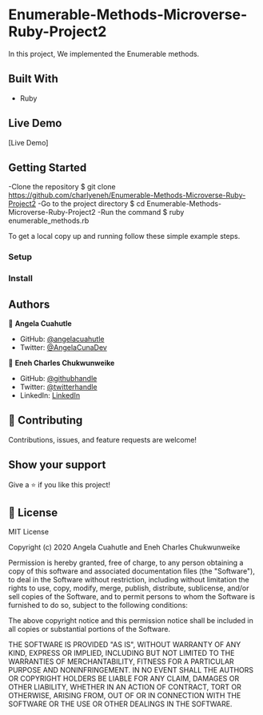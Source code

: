 # Enumerable-Methods-Microverse-Ruby-Project2
In this project, We implemented the Enumerable methods.

## Built With

- Ruby

## Live Demo

[Live Demo]

## Getting Started

-Clone the repository $ git clone https://github.com/charlyeneh/Enumerable-Methods-Microverse-Ruby-Project2
-Go to the project directory $ cd Enumerable-Methods-Microverse-Ruby-Project2 
-Run the command $ ruby enumerable_methods.rb


To get a local copy up and running follow these simple example steps.


### Setup

### Install

## Authors

👤 **Angela Cuahutle**
- GitHub: [@angelacuahutle](https://github.com/angelacuahutle)
- Twitter: [@AngelaCunaDev](https://twitter.com/AngelaCunaDev) 

👤 **Eneh Charles Chukwunweike**

- GitHub: [@githubhandle](https://github.com/charlyeneh)
- Twitter: [@twitterhandle](https://twitter.com/ProgrammerBaby?s=09)
- LinkedIn: [LinkedIn](https://www.linkedin.com/in/charles-chukwunweike-eneh-5345a2147)

## 🤝 Contributing

Contributions, issues, and feature requests are welcome!

## Show your support

Give a ⭐️ if you like this project!

## 📝 License

MIT License

Copyright (c) 2020 Angela Cuahutle and Eneh Charles Chukwunweike 

Permission is hereby granted, free of charge, to any person obtaining a copy
of this software and associated documentation files (the "Software"), to deal
in the Software without restriction, including without limitation the rights
to use, copy, modify, merge, publish, distribute, sublicense, and/or sell
copies of the Software, and to permit persons to whom the Software is
furnished to do so, subject to the following conditions:

The above copyright notice and this permission notice shall be included in all
copies or substantial portions of the Software.

THE SOFTWARE IS PROVIDED "AS IS", WITHOUT WARRANTY OF ANY KIND, EXPRESS OR
IMPLIED, INCLUDING BUT NOT LIMITED TO THE WARRANTIES OF MERCHANTABILITY,
FITNESS FOR A PARTICULAR PURPOSE AND NONINFRINGEMENT. IN NO EVENT SHALL THE
AUTHORS OR COPYRIGHT HOLDERS BE LIABLE FOR ANY CLAIM, DAMAGES OR OTHER
LIABILITY, WHETHER IN AN ACTION OF CONTRACT, TORT OR OTHERWISE, ARISING FROM,
OUT OF OR IN CONNECTION WITH THE SOFTWARE OR THE USE OR OTHER DEALINGS IN THE
SOFTWARE.
